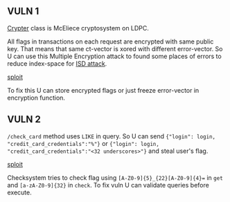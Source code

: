 ## VULN 1
[Crypter](../../services/mudarabah/service/cipher/crypter.py) class is McEliece cryptosystem on LDPC.

All flags in transactions on each request are encrypted with same public key. That means that same ct-vector is xored with different error-vector. So U can use this Multiple Encryption attack to found some places of errors to reduce index-space for [ISD attack](https://crypto.stackexchange.com/a/22779). 

[sploit](./sploit1.py)

To fix this U can store encrypted flags or just freeze error-vector in encryption function.

## VULN 2
`/check_card` method uses `LIKE` in query. So U can send `{"login": login, "credit_card_credentials":"%"}` or `{"login": login, "credit_card_credentials":"<32 underscores>"}` and steal user's flag.

[sploit](./sploit2.py)

Checksystem tries to check flag using `[A-Z0-9]{5}_{22}[A-Z0-9]{4}=` in `get` and `[a-zA-Z0-9]{32}` in `check`. To fix vuln U can validate queries before execute.
